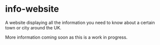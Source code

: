 # info-website
A website displaying all the information you need to know about a certain town or city around the UK.

More information coming soon as this is a work in progress.
